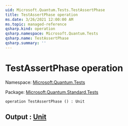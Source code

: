 ```yaml
---
uid: Microsoft.Quantum.Tests.TestAssertPhase
title: TestAssertPhase operation
ms.date: 3/26/2021 12:00:00 AM
ms.topic: managed-reference
qsharp.kind: operation
qsharp.namespace: Microsoft.Quantum.Tests
qsharp.name: TestAssertPhase
qsharp.summary: ''
---
```


# TestAssertPhase operation

Namespace: [Microsoft.Quantum.Tests](xref:Microsoft.Quantum.Tests)

Package: [Microsoft.Quantum.Standard.Tests](https://nuget.org/packages/Microsoft.Quantum.Standard.Tests)




```qsharp
operation TestAssertPhase () : Unit
```


## Output : [Unit](xref:microsoft.quantum.lang-ref.unit)

